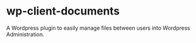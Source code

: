 wp-client-documents
===================

A Wordpress plugin to easily manage files between users into Wordpress Administration.
